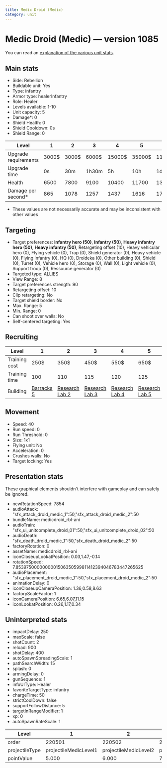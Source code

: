 ```yaml
---
title: Medic Droid (Medic)
category: unit
---
```


# Medic Droid (Medic) — version 1085

You can read an [explanation  of the various unit stats](unitexplained.md).

## Main stats

  * Side: Rebellion
  * Buildable unit: Yes
  * Type: infantry
  * Armor type: healerInfantry
  * Role: Healer
  * Levels available: 1-10
  * Unit capacity: 5
  * Damage*: 0
  * Shield Health: 0
  * Shield Cooldown: 0s
  * Shield Range: 0

|Level               |1    |2    |3    |4     |5     |6      |7      |8      |9       |10      |
|--------------------|-----|-----|-----|------|------|-------|-------|-------|--------|--------|
|Upgrade requirements|3000$|3000$|6000$|15000$|35000$|115000$|175000$|350000$|1000000$|2000000$|
|Upgrade time        |0s   |30m  |1h30m|5h    |10h   |1d12h  |2d12h  |4d     |6d      |1w2d    |
|Health              |6500 |7800 |9100 |10400 |11700 |13000  |14300  |15600  |16900   |19500   |
|Damage per second*  |865  |1078 |1257 |1437  |1616  |1795   |1976   |2155   |2334    |2693    |

* These values are not necessarily accurate and may be inconsistent with other values

## Targeting

  * Target preferences: **Infantry hero (50)**, **Infantry (50)**, **Heavy infantry hero (50)**, **Heavy infantry (50)**, Retargeting offset (10), Heavy vehicular hero (0), Flying vehicle (0), Trap (0), Shield generator (0), Heavy vehicle (0), Flying infantry (0), HQ (0), Droideka (0), Other building (0), Shield (0), Turret (0), Vehicle hero (0), Storage (0), Wall (0), Light vehicle (0), Support troop (0), Ressource generator (0)
  * Targeted type: ALLIES
  * View Range: 8
  * Target preferences strength: 90
  * Retargeting offset: 10
  * Clip retargeting: No
  * Target shield border: No
  * Max. Range: 5
  * Min. Range: 0
  * Can shoot over walls: No
  * Self-centered targeting: Yes

## Recruiting

|Level        |1                               |2                                     |3                                     |4                                     |5                                     |6                                     |7                                     |8                                     |9                                     |10                                     |
|-------------|--------------------------------|--------------------------------------|--------------------------------------|--------------------------------------|--------------------------------------|--------------------------------------|--------------------------------------|--------------------------------------|--------------------------------------|---------------------------------------|
|Training cost|250$                            |350$                                  |450$                                  |550$                                  |650$                                  |750$                                  |850$                                  |1000$                                 |1050$                                 |1150$                                  |
|Training time|100                             |110                                   |115                                   |120                                   |125                                   |130                                   |135                                   |140                                   |145                                   |150                                    |
|Building     |[Barracks 5](rebelBarracks.html)|[Research Lab 2](rebelOffenseLab.html)|[Research Lab 3](rebelOffenseLab.html)|[Research Lab 4](rebelOffenseLab.html)|[Research Lab 5](rebelOffenseLab.html)|[Research Lab 6](rebelOffenseLab.html)|[Research Lab 7](rebelOffenseLab.html)|[Research Lab 8](rebelOffenseLab.html)|[Research Lab 9](rebelOffenseLab.html)|[Research Lab 10](rebelOffenseLab.html)|

## Movement

  * Speed: 40
  * Run speed: 0
  * Run Threshold: 0
  * Size: 1x1
  * Flying unit: No
  * Acceleration: 0
  * Crushes walls: No
  * Target locking: Yes

## Presentation stats

These graphical elements shouldn't interfere with gameplay and can safely be ignored.

  * newRotationSpeed: 7854
  * audioAttack: "sfx_attack_droid_medic_1":50,"sfx_attack_droid_medic_2":50
  * bundleName: medicdroid_rbl-ani
  * audioTrain: "sfx_ui_unitcomplete_droid_01":50,"sfx_ui_unitcomplete_droid_02":50
  * audioDeath: "sfx_death_droid_medic_1":50,"sfx_death_droid_medic_2":50
  * factoryRotation: 0
  * assetName: medicdroid_rbl-ani
  * iconCloseupLookatPosition: 0.03,1.47,-0.14
  * rotationSpeed: 7.8539750000000001506350599811412394046783447265625
  * audioPlacement: "sfx_placement_droid_medic_1":50,"sfx_placement_droid_medic_2":50
  * animationDelay: 0
  * iconCloseupCameraPosition: 1.36,0.58,8.63
  * factoryScaleFactor: 1
  * iconCameraPosition: 6.65,6.07,11.15
  * iconLookatPosition: 0.26,1.17,0.34

## Uninterpreted stats

  * impactDelay: 250
  * maxScale: false
  * shotCount: 2
  * reload: 900
  * shotDelay: 400
  * autoSpawnSpreadingScale: 1
  * pathSearchWidth: 15
  * splash: 0
  * armingDelay: 0
  * gunSequence: 1
  * infoUIType: Healer
  * favoriteTargetType: infantry
  * chargeTime: 50
  * strictCoolDown: false
  * supportFollowDistance: 5
  * targetInRangeModifier: 1
  * xp: 0
  * autoSpawnRateScale: 1

|Level         |1                    |2                    |3                    |4                    |5                    |6                    |7                    |8                    |9                    |10                    |
|--------------|---------------------|---------------------|---------------------|---------------------|---------------------|---------------------|---------------------|---------------------|---------------------|----------------------|
|order         |220501               |220502               |220503               |220504               |220505               |220506               |220507               |220508               |220509               |220510                |
|projectileType|projectileMedicLevel1|projectileMedicLevel2|projectileMedicLevel3|projectileMedicLevel4|projectileMedicLevel5|projectileMedicLevel6|projectileMedicLevel7|projectileMedicLevel8|projectileMedicLevel9|projectileMedicLevel10|
|pointValue    |5.000                |6.000                |7.000                |8.000                |9.000                |10.000               |11.000               |12.000               |13.000               |15.000                |

